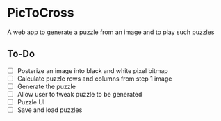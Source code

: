 # PicToCross

A web app to generate a puzzle from an image and to play such puzzles

## To-Do

- [ ] Posterize an image into black and white pixel bitmap
- [ ] Calculate puzzle rows and columns from step 1 image
- [ ] Generate the puzzle
- [ ] Allow user to tweak puzzle to be generated
- [ ] Puzzle UI
- [ ] Save and load puzzles
